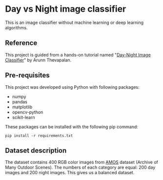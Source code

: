 # Day vs Night image classifier
This is an image classifier without machine learning or deep learning algorithms.
## Reference
This project is guided from a hands-on tutorial named "[Day-Night Image Classifier](https://github.com/arunnthevapalan/day-night-classifier)" by Arunn Thevapalan.
## Pre-requisites
This project was developed using Python with following packages:
- numpy
- pandas
- matplotlib
- opencv-python
- scikit-learn

These packages can be installed with the following pip command:  

 ``` pip install -r requirements.txt ```

## Dataset description
The dataset contains 400 RGB color images from [AMOS](https://mvrl.cse.wustl.edu/datasets/amos/) dataset (Archive of Many Outdoor Scenes). The numbers of each category are equal: 200 day images and 200 night images. This gives us a balanced dataset.
